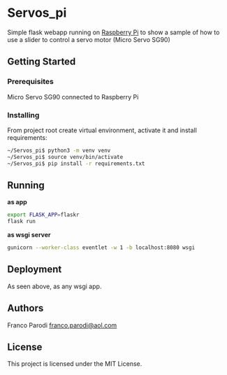 # Servos_pi
Simple flask webapp running on [Raspberry Pi](https://www.raspberrypi.org/) to show
a sample of how to use a slider to control a servo motor (Micro Servo SG90)

## Getting Started

### Prerequisites
Micro Servo SG90 connected to Raspberry Pi

### Installing

From project root create virtual environment, activate it and install requirements:

```sh
~/Servos_pi$ python3 -m venv venv
~/Servos_pi$ source venv/bin/activate
~/Servos_pi$ pip install -r requirements.txt
```

## Running

__as app__

```sh
export FLASK_APP=flaskr
flask run
```

__as wsgi server__

```sh
gunicorn --worker-class eventlet -w 1 -b localhost:8080 wsgi
```

## Deployment

As seen above, as any wsgi app.

## Authors 

Franco Parodi <franco.parodi@aol.com>

## License

This project is licensed under the MIT License.

